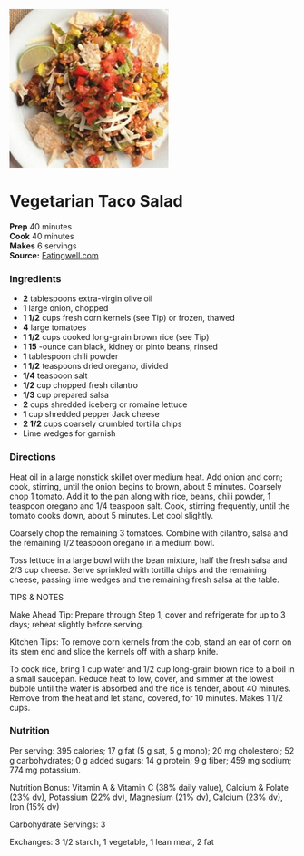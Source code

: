 [![](./images/7b6242f7-2d6c-45fe-a6ec-7417d9b7b915.jpg)](http://assets.eatingwell.com/sites/default/files/imagecache/standard/recipes/MV7206.JPG)

#  Vegetarian Taco Salad


**Prep** 40 minutes  
**Cook** 40 minutes  
**Makes** 6 servings  
**Source:** [Eatingwell.com](http://www.eatingwell.com/recipes/vegetarian_taco_salad.html)

###  Ingredients

  *   **2** tablespoons extra-virgin olive oil
  *   **1** large onion, chopped
  *   **1 1/2** cups fresh corn kernels (see Tip) or frozen, thawed
  *   **4** large tomatoes
  *   **1 1/2** cups cooked long-grain brown rice (see Tip)
  *   **1 15** -ounce can black, kidney or pinto beans, rinsed
  *   **1** tablespoon chili powder
  *   **1 1/2** teaspoons dried oregano, divided
  *   **1/4** teaspoon salt
  *   **1/2** cup chopped fresh cilantro
  *   **1/3** cup prepared salsa
  *   **2** cups shredded iceberg or romaine lettuce
  *   **1** cup shredded pepper Jack cheese
  *   **2 1/2** cups coarsely crumbled tortilla chips
  * Lime wedges for garnish

###  Directions

Heat oil in a large nonstick skillet over medium heat. Add onion and corn;
cook, stirring, until the onion begins to brown, about 5 minutes. Coarsely
chop 1 tomato. Add it to the pan along with rice, beans, chili powder, 1
teaspoon oregano and 1/4 teaspoon salt. Cook, stirring frequently, until the
tomato cooks down, about 5 minutes. Let cool slightly.

Coarsely chop the remaining 3 tomatoes. Combine with cilantro, salsa and the
remaining 1/2 teaspoon oregano in a medium bowl.

Toss lettuce in a large bowl with the bean mixture, half the fresh salsa and
2/3 cup cheese. Serve sprinkled with tortilla chips and the remaining cheese,
passing lime wedges and the remaining fresh salsa at the table.

TIPS & NOTES

Make Ahead Tip: Prepare through Step 1, cover and refrigerate for up to 3
days; reheat slightly before serving.

Kitchen Tips: To remove corn kernels from the cob, stand an ear of corn on its
stem end and slice the kernels off with a sharp knife.

To cook rice, bring 1 cup water and 1/2 cup long-grain brown rice to a boil in
a small saucepan. Reduce heat to low, cover, and simmer at the lowest bubble
until the water is absorbed and the rice is tender, about 40 minutes. Remove
from the heat and let stand, covered, for 10 minutes. Makes 1 1/2 cups.

###  Nutrition

Per serving: 395 calories; 17 g fat (5 g sat, 5 g mono); 20 mg cholesterol; 52
g carbohydrates; 0 g added sugars; 14 g protein; 9 g fiber; 459 mg sodium; 774
mg potassium.

Nutrition Bonus: Vitamin A & Vitamin C (38% daily value), Calcium & Folate
(23% dv), Potassium (22% dv), Magnesium (21% dv), Calcium (23% dv), Iron (15%
dv)

Carbohydrate Servings: 3

Exchanges: 3 1/2 starch, 1 vegetable, 1 lean meat, 2 fat

